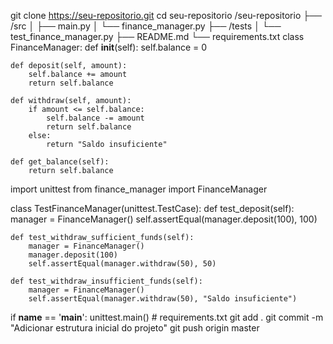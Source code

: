 <!---
Marcoslima21/Marcoslima21 is a ✨ special ✨ repository because its `README.md` (this file) appears on your GitHub profile.
You can click the Preview link to take a look at your changes.
--->
git clone https://seu-repositorio.git
cd seu-repositorio
/seu-repositorio
├── /src
│   ├── main.py
│   └── finance_manager.py
├── /tests
│   └── test_finance_manager.py
├── README.md
└── requirements.txt
class FinanceManager:
    def __init__(self):
        self.balance = 0

    def deposit(self, amount):
        self.balance += amount
        return self.balance

    def withdraw(self, amount):
        if amount <= self.balance:
            self.balance -= amount
            return self.balance
        else:
            return "Saldo insuficiente"

    def get_balance(self):
        return self.balance
import unittest
from finance_manager import FinanceManager

class TestFinanceManager(unittest.TestCase):
    def test_deposit(self):
        manager = FinanceManager()
        self.assertEqual(manager.deposit(100), 100)

    def test_withdraw_sufficient_funds(self):
        manager = FinanceManager()
        manager.deposit(100)
        self.assertEqual(manager.withdraw(50), 50)

    def test_withdraw_insufficient_funds(self):
        manager = FinanceManager()
        self.assertEqual(manager.withdraw(50), "Saldo insuficiente")

if __name__ == '__main__':
    unittest.main()
    # requirements.txt
git add .
git commit -m "Adicionar estrutura inicial do projeto"
git push origin master
